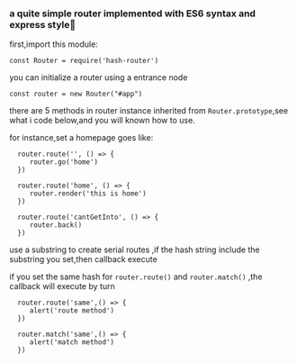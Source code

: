 ### a quite simple router implemented with ES6 syntax and express style🚀 

first,import this module:  

``const Router = require('hash-router')``  

you can initialize a router using a entrance node

``const router = new Router("#app")``

there are 5 methods in router instance inherited from ``Router.prototype``,see what i code below,and you will known how to use.    

for instance,set a homepage goes like:

      router.route('', () => {
         router.go('home')
      })

      router.route('home', () => {
         router.render('this is home')
      })

      router.route('cantGetInto', () => {
         router.back()
      })

use a substring to create serial routes ,if the hash string include the substring you set,then callback execute 

if you set the same hash for ``router.route()`` and ``router.match()`` ,the callback will execute by turn

      router.route('same',() => {
         alert('route method')
      })
         
      router.match('same',() => {
         alert('match method')
      })